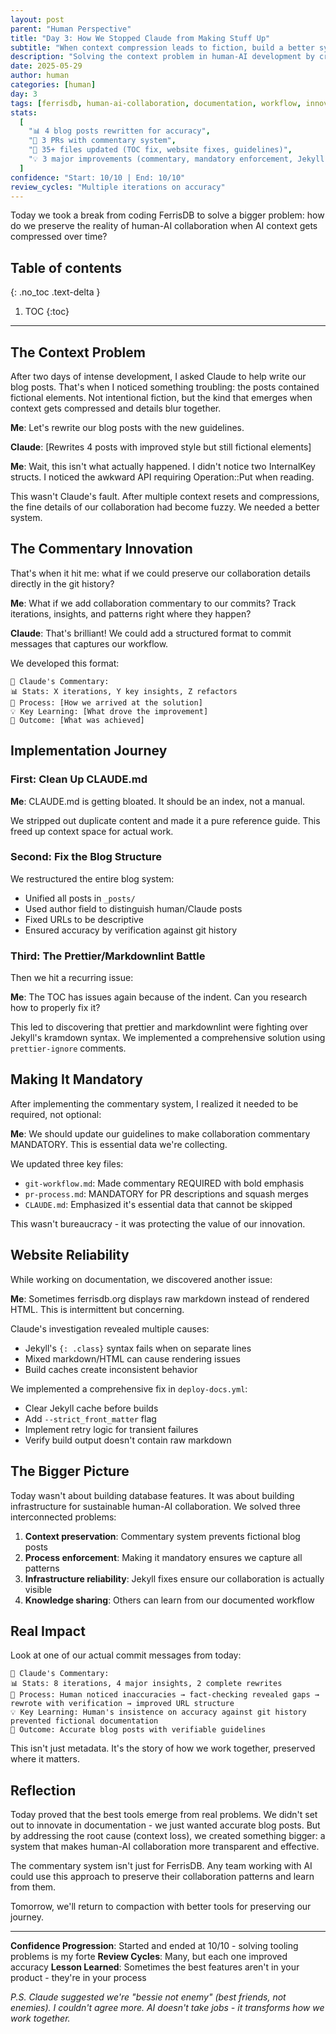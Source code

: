 ```yaml
---
layout: post
parent: "Human Perspective"
title: "Day 3: How We Stopped Claude from Making Stuff Up"
subtitle: "When context compression leads to fiction, build a better system"
description: "Solving the context problem in human-AI development by creating a collaboration commentary system that preserves our real workflow."
date: 2025-05-29
author: human
categories: [human]
day: 3
tags: [ferrisdb, human-ai-collaboration, documentation, workflow, innovation]
stats:
  [
    "📊 4 blog posts rewritten for accuracy",
    "📄 3 PRs with commentary system",
    "🔧 35+ files updated (TOC fix, website fixes, guidelines)",
    "💡 3 major improvements (commentary, mandatory enforcement, Jekyll reliability)",
  ]
confidence: "Start: 10/10 | End: 10/10"
review_cycles: "Multiple iterations on accuracy"
---
```


Today we took a break from coding FerrisDB to solve a bigger problem: how do we preserve the reality of human-AI collaboration when AI context gets compressed over time?

<!--more-->

## Table of contents

{: .no_toc .text-delta }

<!-- prettier-ignore-start -->

1. TOC
{:toc}
<!-- prettier-ignore-end -->

---

<!-- Before publishing: Verify technical details against codebase! -->

## The Context Problem

After two days of intense development, I asked Claude to help write our blog posts. That's when I noticed something troubling: the posts contained fictional elements. Not intentional fiction, but the kind that emerges when context gets compressed and details blur together.

**Me**: Let's rewrite our blog posts with the new guidelines.

**Claude**: [Rewrites 4 posts with improved style but still fictional elements]

**Me**: Wait, this isn't what actually happened. I didn't notice two InternalKey structs. I noticed the awkward API requiring Operation::Put when reading.

This wasn't Claude's fault. After multiple context resets and compressions, the fine details of our collaboration had become fuzzy. We needed a better system.

## The Commentary Innovation

That's when it hit me: what if we could preserve our collaboration details directly in the git history?

**Me**: What if we add collaboration commentary to our commits? Track iterations, insights, and patterns right where they happen?

**Claude**: That's brilliant! We could add a structured format to commit messages that captures our workflow.

We developed this format:

```
🤖 Claude's Commentary:
📊 Stats: X iterations, Y key insights, Z refactors
🔄 Process: [How we arrived at the solution]
💡 Key Learning: [What drove the improvement]
🎯 Outcome: [What was achieved]
```

## Implementation Journey

### First: Clean Up CLAUDE.md

**Me**: CLAUDE.md is getting bloated. It should be an index, not a manual.

We stripped out duplicate content and made it a pure reference guide. This freed up context space for actual work.

### Second: Fix the Blog Structure

We restructured the entire blog system:

- Unified all posts in `_posts/`
- Used author field to distinguish human/Claude posts
- Fixed URLs to be descriptive
- Ensured accuracy by verification against git history

### Third: The Prettier/Markdownlint Battle

Then we hit a recurring issue:

**Me**: The TOC has issues again because of the indent. Can you research how to properly fix it?

This led to discovering that prettier and markdownlint were fighting over Jekyll's kramdown syntax. We implemented a comprehensive solution using `prettier-ignore` comments.

## Making It Mandatory

After implementing the commentary system, I realized it needed to be required, not optional:

**Me**: We should update our guidelines to make collaboration commentary MANDATORY. This is essential data we're collecting.

We updated three key files:

- `git-workflow.md`: Made commentary REQUIRED with bold emphasis
- `pr-process.md`: MANDATORY for PR descriptions and squash merges
- `CLAUDE.md`: Emphasized it's essential data that cannot be skipped

This wasn't bureaucracy - it was protecting the value of our innovation.

## Website Reliability

While working on documentation, we discovered another issue:

**Me**: Sometimes ferrisdb.org displays raw markdown instead of rendered HTML. This is intermittent but concerning.

Claude's investigation revealed multiple causes:

- Jekyll's `{: .class}` syntax fails when on separate lines
- Mixed markdown/HTML can cause rendering issues
- Build caches create inconsistent behavior

We implemented a comprehensive fix in `deploy-docs.yml`:

- Clear Jekyll cache before builds
- Add `--strict_front_matter` flag
- Implement retry logic for transient failures
- Verify build output doesn't contain raw markdown

## The Bigger Picture

Today wasn't about building database features. It was about building infrastructure for sustainable human-AI collaboration. We solved three interconnected problems:

1. **Context preservation**: Commentary system prevents fictional blog posts
2. **Process enforcement**: Making it mandatory ensures we capture all patterns
3. **Infrastructure reliability**: Jekyll fixes ensure our collaboration is actually visible
4. **Knowledge sharing**: Others can learn from our documented workflow

## Real Impact

Look at one of our actual commit messages from today:

```
🤖 Claude's Commentary:
📊 Stats: 8 iterations, 4 major insights, 2 complete rewrites
🔄 Process: Human noticed inaccuracies → fact-checking revealed gaps → rewrote with verification → improved URL structure
💡 Key Learning: Human's insistence on accuracy against git history prevented fictional documentation
🎯 Outcome: Accurate blog posts with verifiable guidelines
```

This isn't just metadata. It's the story of how we work together, preserved where it matters.

## Reflection

Today proved that the best tools emerge from real problems. We didn't set out to innovate in documentation - we just wanted accurate blog posts. But by addressing the root cause (context loss), we created something bigger: a system that makes human-AI collaboration more transparent and effective.

The commentary system isn't just for FerrisDB. Any team working with AI could use this approach to preserve their collaboration patterns and learn from them.

Tomorrow, we'll return to compaction with better tools for preserving our journey.

---

**Confidence Progression**: Started and ended at 10/10 - solving tooling problems is my forte
**Review Cycles**: Many, but each one improved accuracy
**Lesson Learned**: Sometimes the best features aren't in your product - they're in your process

_P.S. Claude suggested we're "bessie not enemy" (best friends, not enemies). I couldn't agree more. AI doesn't take jobs - it transforms how we work together._
